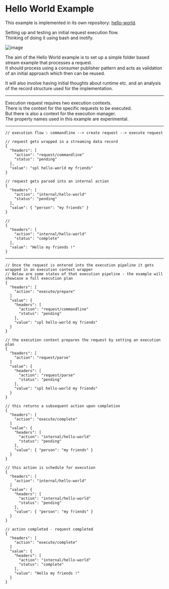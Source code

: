 # Hello World Example

This example is implemented in its own repository: [hello-world](https://github.com/SPlectrum/hello-world).

Setting up and testing an initial request execution flow.  
Thinking of doing it using bash and inotify.  

![image](https://github.com/user-attachments/assets/6192afa9-f9dc-494a-bc9c-9e0bd22ccb82)

The aim of the Hello World example is to set up a simple folder based stream example that processes a request.  
It should process using a consumer publisher pattern and acts as validation of an initial approach which then can be reused.

It will also involve having initial thoughts about runtime etc.
and an analysis of the record structure used for the implementation.

---

Execution request requires two execution contexts.  
There is the context for the specific requests to be executed.  
But there is also a context for the execution manager.  
The property names used in this example are experimental.

---
```
// execution flow : commandline --> create request --> execute request

// request gets wrapped in a streaming data record
{
  "headers": [
    "action": "request/commandline"
    "status": "pending"
  ],
  "value": "spl hello-world my friends"
}

// request gets parsed into an internal action
{
  "headers": [
    "action": "internal/hello-world"
    "status": "pending"
  ],
  "value": { "person": "my friends" }
}

// 
{
  "headers": [
    "action": "internal/hello-world"
    "status": "complete"
  ],
  "value": "Hello my friends !"
}
```
---
```
// Once the request is entered into the execution pipeline it gets wrapped in an execution context wrapper
// Below are some states of that execution pipeline - the example will showcase a full execution plan
{
  "headers": [
    "action": "execute/prepare"
  ]
  "value": {
    "headers": [
      "action": "request/commandline"
      "status": "pending"
    ],
    "value": "spl hello-world my friends"
  }
}

// the execution context prepares the request by setting an execution plan
{
  "headers": [
    "action": "request/parse"
  ]
  "value": {
    "headers": [
      "action": "request/parse"
      "status": "pending"
    ],
    "value": "spl hello-world my friends"
  }
}

// this returns a subsequent action upon completion
{
  "headers": [
    "action": "execute/complete"
  ]
  "value": {
    "headers": [
      "action": "internal/hello-world"
      "status": "pending"
    ],
    "value": { "person": "my friends" }
  }
}

// this action is schedule for execution
{
  "headers": [
    "action": "internal/hello-world"
  ]
  "value": {
    "headers": [
      "action": "internal/hello-world"
      "status": "pending"
    ],
    "value": { "person": "my friends" }
  }
}

// action completed - request completed
{
  "headers": [
    "action": "execute/complete"
  ]
  "value": {
    "headers": [
      "action": "internal/hello-world"
      "status": "complete"
    ],
    "value": "Hello my friends !"
  }
}
```
